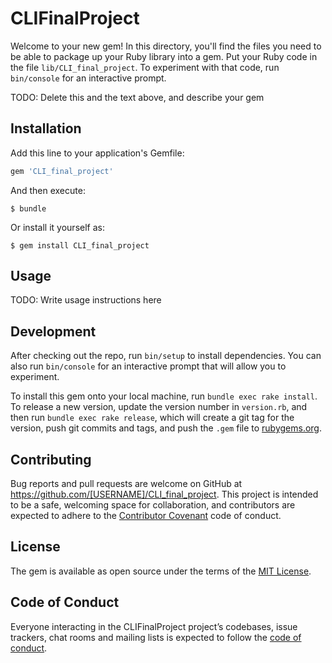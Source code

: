 # CLIFinalProject

Welcome to your new gem! In this directory, you'll find the files you need to be able to package up your Ruby library into a gem. Put your Ruby code in the file `lib/CLI_final_project`. To experiment with that code, run `bin/console` for an interactive prompt.

TODO: Delete this and the text above, and describe your gem

## Installation

Add this line to your application's Gemfile:

```ruby
gem 'CLI_final_project'
```

And then execute:

    $ bundle

Or install it yourself as:

    $ gem install CLI_final_project

## Usage

TODO: Write usage instructions here

## Development

After checking out the repo, run `bin/setup` to install dependencies. You can also run `bin/console` for an interactive prompt that will allow you to experiment.

To install this gem onto your local machine, run `bundle exec rake install`. To release a new version, update the version number in `version.rb`, and then run `bundle exec rake release`, which will create a git tag for the version, push git commits and tags, and push the `.gem` file to [rubygems.org](https://rubygems.org).

## Contributing

Bug reports and pull requests are welcome on GitHub at https://github.com/[USERNAME]/CLI_final_project. This project is intended to be a safe, welcoming space for collaboration, and contributors are expected to adhere to the [Contributor Covenant](http://contributor-covenant.org) code of conduct.

## License

The gem is available as open source under the terms of the [MIT License](https://opensource.org/licenses/MIT).

## Code of Conduct

Everyone interacting in the CLIFinalProject project’s codebases, issue trackers, chat rooms and mailing lists is expected to follow the [code of conduct](https://github.com/[USERNAME]/CLI_final_project/blob/master/CODE_OF_CONDUCT.md).
